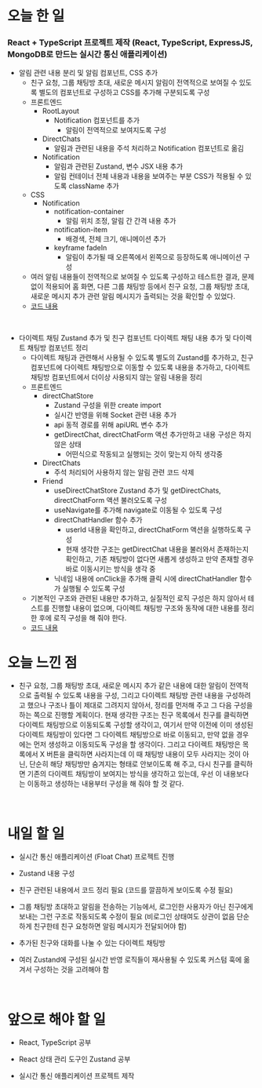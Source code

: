 # 오늘 한 일

### React + TypeScript 프로젝트 제작 (React, TypeScript, ExpressJS, MongoDB로 만드는 실시간 통신 애플리케이션)

- 알림 관련 내용 분리 및 알림 컴포넌트, CSS 추가
  - 친구 요청, 그룹 채팅방 초대, 새로운 메시지 알림이 전역적으로 보여질 수 있도록 별도의 컴포넌트로 구성하고 CSS를 추가해 구분되도록 구성
  - 프론트엔드
    - RootLayout
      - Notification 컴포넌트를 추가
        - 알림이 전역적으로 보여지도록 구성
    - DirectChats
      - 알림과 관련된 내용을 주석 처리하고 Notification 컴포넌트로 옮김
    - Notification
      - 알림과 관련된 Zustand, 변수 JSX 내용 추가
      - 알림 컨테이너 전체 내용과 내용을 보여주는 부분 CSS가 적용될 수 있도록 className 추가
  - CSS
    - Notification
      - notification-container
        - 알림 위치 조정, 알림 간 간격 내용 추가
      - notification-item
        - 배경색, 전체 크기, 애니메이션 추가
      - keyframe fadeIn
        - 알림이 추가될 때 오른쪽에서 왼쪽으로 등장하도록 애니메이션 구성
  - 여러 알림 내용들이 전역적으로 보여질 수 있도록 구성하고 테스트한 결과, 문제없이 적용되어 홈 화면, 다른 그룹 채팅방 등에서 친구 요청, 그룹 채팅방 초대, 새로운 메시지 추가 관련 알림 메시지가 출력되는 것을 확인할 수 있었다.
  - [코드 내용](https://github.com/jeongsangtae/float-chat/commit/3556140903e3ec1fdc1d3e6672d11f44af7fd43a)

<br />

- 다이렉트 채팅 Zustand 추가 및 친구 컴포넌트 다이렉트 채팅 내용 추가 및 다이렉트 채팅방 컴포넌트 정리
  - 다이렉트 채팅과 관련해서 사용될 수 있도록 별도의 Zustand를 추가하고, 친구 컴포넌트에 다이렉트 채팅방으로 이동할 수 있도록 내용을 추가하고, 다이렉트 채팅방 컴포넌트에서 더이상 사용되지 않는 알림 내용을 정리
  - 프론트엔드
    - directChatStore
      - Zustand 구성을 위한 create import
      - 실시간 반영을 위해 Socket 관련 내용 추가
      - api 동적 경로를 위해 apiURL 변수 추가
      - getDirectChat, directChatForm 액션 추가만하고 내용 구성은 하지 않은 상태
        - 어떤식으로 작동되고 실행되는 것이 맞는지 아직 생각중
    - DirectChats
      - 주석 처리되어 사용하지 않는 알림 관련 코드 삭제
    - Friend
      - useDirectChatStore Zustand 추가 및 getDirectChats, directChatForm 액션 불러오도록 구성
      - useNavigate를 추가해 navigate로 이동될 수 있도록 구성
      - directChatHandler 함수 추가
        - userId 내용을 확인하고, directChatForm 액션을 실행하도록 구성
        - 현재 생각한 구조는 getDirectChat 내용을 불러와서 존재하는지 확인하고, 기존 채팅방이 없다면 새롭게 생성하고 만약 존재할 경우 바로 이동시키는 방식을 생각 중
      - 닉네임 내용에 onClick을 추가해 클릭 시에 directChatHandler 함수가 실행될 수 있도록 구성
  - 기본적인 구조와 관련된 내용만 추가하고, 실질적인 로직 구성은 하지 않아서 테스트를 진행할 내용이 없으며, 다이렉트 채팅방 구조와 동작에 대한 내용를 정리한 후에 로직 구성을 해 줘야 한다.
  - [코드 내용](https://github.com/jeongsangtae/float-chat/commit/37c2a4d503df52eb35addeb06d83385f47712502)

# 오늘 느낀 점

- 친구 요청, 그룹 채팅방 초대, 새로운 메시지 추가 같은 내용에 대한 알림이 전역적으로 출력될 수 있도록 내용을 구성, 그리고 다이렉트 채팅방 관련 내용을 구성하려고 했으나 구조나 틀이 제대로 그려지지 않아서, 정리를 먼저해 주고 그 다음 구성을 하는 쪽으로 진행할 계획이다. 현재 생각한 구조는 친구 목록에서 친구를 클릭하면 다이렉트 채팅방으로 이동되도록 구성할 생각이고, 여기서 만약 이전에 이미 생성된 다이렉트 채팅방이 있다면 그 다이렉트 채팅방으로 바로 이동되고, 만약 없을 경우에는 먼저 생성하고 이동되도독 구성을 할 생각이다. 그리고 다이렉트 채팅방은 목록에서 X 버튼을 클릭하면 사라지는데 이 때 채팅방 내용이 모두 사라지는 것이 아닌, 단순히 해당 채팅방만 숨겨지는 형태로 안보이도록 해 주고, 다시 친구를 클릭하면 기존의 다이렉트 채팅방이 보여지는 방식을 생각하고 있는데, 우선 이 내용보다는 이동하고 생성하는 내용부터 구성을 해 줘야 할 것 같다.

<br />

# 내일 할 일

- 실시간 통신 애플리케이션 (Float Chat) 프로젝트 진행

- Zustand 내용 구성

- 친구 관련된 내용에서 코드 정리 필요 (코드를 깔끔하게 보이도록 수정 필요)

- 그룹 채팅방 초대하고 알림을 전송하는 기능에서, 로그인한 사용자가 아닌 친구에게 보내는 그런 구조로 작동되도록 수정이 필요 (비로그인 상태여도 상관이 없음 단순하게 친구한테 친구 요청하면 알림 메시지가 전달되어야 함)

- 추가된 친구와 대화를 나눌 수 있는 다이렉트 채팅방

- 여러 Zustand에 구성된 실시간 반영 로직들이 재사용될 수 있도록 커스텀 훅에 옮겨서 구성하는 것을 고려해야 함

<br />

# 앞으로 해야 할 일

- React, TypeScript 공부

- React 상태 관리 도구인 Zustand 공부

- 실시간 통신 애플리케이션 프로젝트 제작
